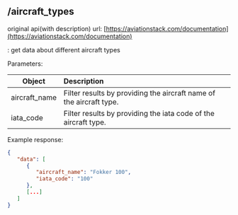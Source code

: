## /aircraft_types

original api(with description) url: [https://aviationstack.com/documentation](https://aviationstack.com/documentation)

: get data about different aircraft types

Parameters:

| Object        |  Description          |
| ------------- |:-------------|
|  aircraft_name  | Filter results by providing the aircraft name of the aircraft type. |
|  iata_code   |   Filter results by providing the iata code of the aircraft type.  |

Example response:
```json 
{
   "data": [
      {
         "aircraft_name": "Fokker 100",
         "iata_code": "100"
      },
      [...]
   ]
}
```
